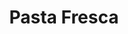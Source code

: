 ---
title: "Pasta Fresca"
address: "2 - 4 Chatham Street, Dublin City Centre, Co. Dublin, Dublin 2"
tel: "+353 (0)1 679 2402"
county: "Dublin"
category: "Italian Restaurants"
type: "Content"
lat: "53.34285354614258"
lng: "-6.259890079498291"
---